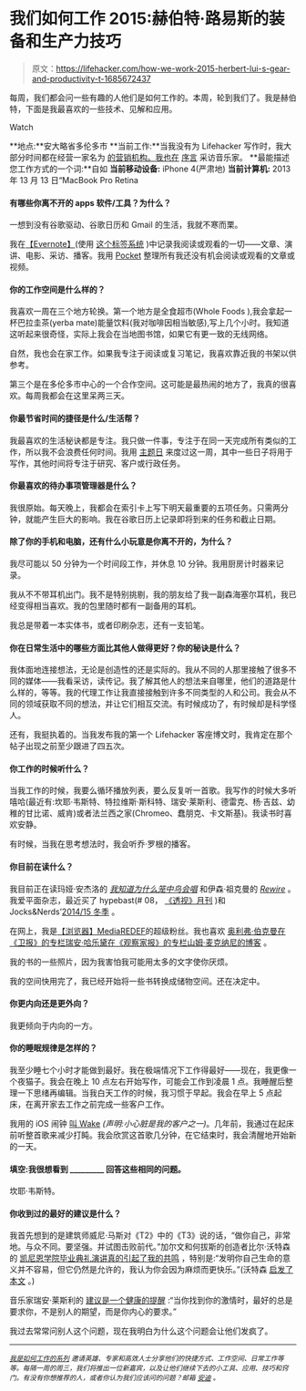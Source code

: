 # 我们如何工作 2015:赫伯特·路易斯的装备和生产力技巧

> 原文：<https://lifehacker.com/how-we-work-2015-herbert-lui-s-gear-and-productivity-t-1685672437>

每周，我们都会问一些有趣的人他们是如何工作的。本周，轮到我们了。我是赫伯特，下面是我最喜欢的一些技术、见解和应用。

Watch

**地点:**安大略省多伦多市
**当前工作:**当我没有为 Lifehacker 写作时，我大部分时间都在经营一家名为 [的营销机构。我也在](http://wondershuttle.com/) [序言](http://prologue.me/) 采访音乐家。
**最能描述您工作方式的一个词:**自如
**当前移动设备:** iPhone 4(严肃地)
**当前计算机:** 2013 年 13 月 13 日“MacBook Pro Retina

#### 有哪些你离不开的 apps 软件/工具？为什么？

一想到没有谷歌驱动、谷歌日历和 Gmail 的生活，我就不寒而栗。

我在[【Evernote】](https://evernote.com/)(使用 [这个标签系统](https://lifehacker.com/organize-evernote-with-this-powerful-tagging-system-1680945078) )中记录我阅读或观看的一切——文章、演讲、电影、采访、播客。我用 [Pocket](https://getpocket.com/) 整理所有我还没有机会阅读或观看的文章或视频。

#### 你的工作空间是什么样的？

我喜欢一周在三个地方轮换。第一个地方是全食超市(Whole Foods ),我会拿起一杯巴拉圭茶(yerba mate)能量饮料(我对咖啡因相当敏感),写上几个小时。我知道这听起来很奇怪，实际上我会在当地图书馆，如果它有更一致的无线网络。

自然，我也会在家工作。如果我专注于阅读或复习笔记，我喜欢靠近我的书架以供参考。

第三个是在多伦多市中心的一个合作空间。这可能是最热闹的地方了，我真的很喜欢。每周我都会在这里呆两三天。

#### 你最节省时间的捷径是什么/生活帮？

我最喜欢的生活秘诀都是专注。我只做一件事，专注于在同一天完成所有类似的工作，所以我不会浪费任何时间。我用 [主题日](http://lifehacker.com/give-each-workday-a-theme-for-productive-momentum-1644203340) 来度过这一周，其中一些日子将用于写作，其他时间将专注于研究、客户或行政任务。

#### 你最喜欢的待办事项管理器是什么？

我很原始。每天晚上，我都会在索引卡上写下明天最重要的五项任务。只需两分钟，就能产生巨大的影响。我在谷歌日历上记录即将到来的任务和截止日期。

#### 除了你的手机和电脑，还有什么小玩意是你离不开的，为什么？

我尽可能以 50 分钟为一个时间段工作，并休息 10 分钟。我用厨房计时器来记录。

我从不不带耳机出门。我不是特别挑剔，我的朋友给了我一副森海塞尔耳机，我已经变得相当喜欢。我的包里随时都有一副备用的耳机。

我总是带着一本实体书，或者印刷杂志，还有一支铅笔。

#### 你在日常生活中的哪些方面比其他人做得更好？你的秘诀是什么？

我体面地连接想法，无论是创造性的还是实际的。我从不同的人那里接触了很多不同的媒体——我看采访，读传记。我了解其他人的想法来自哪里，他们的道路是什么样的，等等。我的代理工作让我直接接触到许多不同类型的人和公司。我会从不同的领域获取不同的想法，并让它们相互交流。有时候成功了，有时候却是科学怪人。

还有，我挺执着的。当我发布我的第一个 Lifehacker 客座博文时，我肯定在那个帖子出现之前至少跟进了四五次。

#### 你工作的时候听什么？

当我工作的时候，我要么循环播放列表，要么反复听一首歌。我写作的时候大多听嘻哈(最近有:坎耶·韦斯特、特拉维斯·斯科特、瑞安·莱斯利、德雷克、杨·吉兹、幼稚的甘比诺、威肯)或者法兰西之家(Chromeo、蠢朋克、卡文斯基)。我读书时喜欢安静。

有时候，当我在思考想法时，我会听乔·罗根的播客。

#### 你目前在读什么？

我目前正在读玛娅·安杰洛的 [*我知道为什么笼中鸟会唱*](https://en.wikipedia.org/wiki/I_Know_Why_the_Caged_Bird_Sings) 和伊森·祖克曼的 [*Rewire*](http://www.ethanzuckerman.com/blog/rewire-digital-cosmopolitans-in-the-age-of-connection/) 。我爱平面杂志，最近买了 hypebast(# 08， [《透视》月刊](http://store.hypebeast.com/brands/hypebeast-magazine/issue-8-the-perspective-issue) )和 Jocks&Nerds’[2014/15 冬季](http://four-pins.com/style/jocks-and-nerds-winter-2014-2015-magazine-need-supply/) 。

在网上，我是[【浏览器】](http://thebrowser.com/)[MediaREDEF](http://www.mediaredefined.com/)的超级粉丝。我也喜欢 [奥利弗·伯克曼在《卫报》的专栏](http://www.theguardian.com/lifeandstyle/series/thiscolumnwillchangeyourlife)[瑞安·哈乐黛在《观察家报》的专栏](http://observer.com/author/ryan-holiday/)[山姆·麦克纳尼的博客](http://www.sammcnerney.com/big-think-and-why-we-reason/#.VNvEI2TF9CM) 。

我的书的一些照片，因为我害怕我可能用太多的文字使你厌烦。

我的空间快用完了，我已经开始将一些书转换成储物空间。还在决定中。

#### 你更内向还是更外向？

我更倾向于内向的一方。

#### 你的睡眠规律是怎样的？

我至少睡七个小时才能做到最好。我在极端情况下工作得最好——现在，我更像一个夜猫子。我会在晚上 10 点左右开始写作，可能会工作到凌晨 1 点。我睡醒后整理一下思绪再编辑。当我白天工作的时候，我习惯于早起。我会在早上 5 点起床，在离开家去工作之前完成一些客户工作。

我用的 iOS 闹钟 [叫 Wake](https://itunes.apple.com/ca/app/wake-alarm-clock/id616764635?mt=8) *(声明:小心脏是我的客户之一)*。几年前，我通过在起床前听整首歌来减少打盹。我会欣赏这首歌几分钟，在它结束时，我会清醒地开始新的一天。

#### 填空:我很想看到 _________ 回答这些相同的问题。

坎耶·韦斯特。

#### 你收到过的最好的建议是什么？

我首先想到的是建筑师威尼·马斯对《T2》中的《T3》说的话，“做你自己，非常地。与众不同。要坚强。并试图击败前代。”加尔文和何拔斯的创造者比尔·沃特森的 [凯尼恩学院毕业典礼演讲真的引起了我的共鸣](http://web.mit.edu/jmorzins/www/C-H-speech.html) ，特别是:“发明你自己生命的意义并不容易，但它仍然是允许的，我认为你会因为麻烦而更快乐。”(沃特森 [启发了本文](https://lifehacker.com/the-success-theater-dont-confuse-enviability-for-happi-1660456896) 。)

音乐家瑞安·莱斯利的 [建议是一个健康的提醒](http://www.thecrimson.com/article/1998/6/4/seniors-advise-entertain-with-traditional-class/) :“当你找到你的激情时，最好的总是要求你，不是别人的期望，而是你内心的要求。”

我过去常常问别人这个问题，现在我明白为什么这个问题会让他们发疯了。

* * *

<small></small>*[<small>*我是如何工作的系列*</small>](http://lifehacker.com/how-i-work/) <small>*邀请英雄、专家和高效人士分享他们的快捷方式、工作空间、日常工作等等。每隔一周的周三，我们将推出一位新嘉宾，以及让他们继续下去的小工具、应用、技巧和窍门。有没有你想推荐的人，或者你认为我们应该问的问题？邮箱*</small> [<small>*安迪*</small>](mailto:andy@lifehacker.com) <small>*。*</small>*